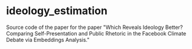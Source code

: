 # ideology_estimation
Source code of the paper for the paper "Which Reveals Ideology Better? Comparing Self-Presentation and Public Rhetoric in the Facebook Climate Debate via Embeddings Analysis." 
